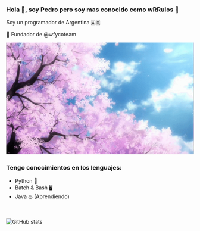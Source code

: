 ### Hola 👋, soy Pedro pero soy mas conocido como wRRulos 👀

<p> Soy un programador de Argentina 🇦🇷 </p>
<p> 🔰 Fundador de @wfycoteam </p>

<img src="https://github.com/wrrulos/Imagenes-Github/blob/main/Gifs/gif-anime1.gif" width="1000" height="300" alt="Gif-Anime">
  
### Tengo conocimientos en los lenguajes:

- Python 🐍 
- Batch & Bash 🖥
- Java ♨️ (Aprendiendo)

<br/>

![GitHub stats](https://github-readme-stats.vercel.app/api?username=wrrulos&show_icons=true)  
<!--
**wrrulos/wRRulos** is a ✨ _special_ ✨ repository because its `README.md` (this file) appears on your GitHub profile.

Here are some ideas to get you started:

- 🔭 I’m currently working on ...
- 🌱 I’m currently learning ...
- 👯 I’m looking to collaborate on ...
- 🤔 I’m looking for help with ...
- 💬 Ask me about ...
- 📫 How to reach me: ...
- 😄 Pronouns: ...
- ⚡ Fun fact: ...
-->
